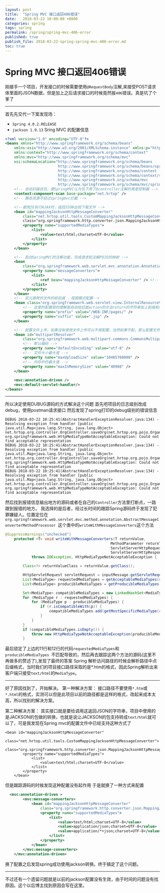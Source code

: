 ```yaml
---
layout: post
title:  "Spring MVC 接口返回406错误"
date:   2018-03-22 10:00:00 +0800
categories: spring
tags: spring
permalink: /spring/spring-mvc-406-error
published: true
publish_file: 2018-03-22-spring-spring-mvc-406-error.md
toc: true
---
```


 # Spring MVC 接口返回406错误
 
 刚接手一个项目，开发接口的时候需要使用`@RequestBody`注解,来接受POST请求体里面的JSON数据，但是加上之后请求接口的时候竟然报`406`错误。真是坑了个爹了
 


----------


 首先先交代一下案发现场：
 - `Spring 4.0.2.RELEASE`
 - `jackson 1.9.13`
 Sring MVC 的配置信息
 

```xml
<?xml version="1.0" encoding="UTF-8"?>
<beans xmlns="http://www.springframework.org/schema/beans"
	xmlns:xsi="http://www.w3.org/2001/XMLSchema-instance" xmlns:p="http://www.springframework.org/schema/p"
	xmlns:context="http://www.springframework.org/schema/context"
	xmlns:mvc="http://www.springframework.org/schema/mvc"
	xsi:schemaLocation="http://www.springframework.org/schema/beans
                        http://www.springframework.org/schema/beans/spring-beans-3.1.xsd
                        http://www.springframework.org/schema/context
                        http://www.springframework.org/schema/context/spring-context-3.1.xsd
                        http://www.springframework.org/schema/mvc
                        http://www.springframework.org/schema/mvc/spring-mvc-4.0.xsd">
	<!-- 自动扫描该包，使SpringMVC认为包下用了@controller注解的类是控制器 -->
	<context:component-scan base-package="net.hrtop" />
	<!-- 静态资源不经过springmvc拦截 -->

	<!--避免IE执行AJAX时，返回JSON出现下载文件 -->
	<bean id="mappingJacksonHttpMessageConverter"
		class="net.hrtop.util.tools.CustomMappingJacksonHttpMessageConverter">
		class="org.springframework.http.converter.json.MappingJacksonHttpMessageConverter">
		<property name="supportedMediaTypes">
			<list>
				<value>text/html;charset=UTF-8</value>
			</list>
		</property>
	</bean>

	<!-- 启动SpringMVC的注解功能，完成请求和注解POJO的映射 -->
	<bean
		class="org.springframework.web.servlet.mvc.annotation.AnnotationMethodHandlerAdapter">
		<property name="messageConverters">
			<list>
				<ref bean="mappingJacksonHttpMessageConverter" /> <!-- JSON转换器 -->
			</list>
		</property>
	</bean>
	<!-- 定义跳转的文件的前后缀 ，视图模式配置-->
	<bean class="org.springframework.web.servlet.view.InternalResourceViewResolver">
		<!-- 这里的配置我的理解是自动给后面action的方法return的字符串加上前缀和后缀，变成一个 可用的url地址 -->
		<property name="prefix" value="/WEB-INF/pages/" />
		<property name="suffix" value=".jsp" />
	</bean>

	<!-- 配置文件上传，如果没有使用文件上传可以不用配置，当然如果不配，那么配置文件中也不必引入上传组件包 -->
	<bean id="multipartResolver"
        class="org.springframework.web.multipart.commons.CommonsMultipartResolver">
        <!-- 默认编码 -->
        <property name="defaultEncoding" value="utf-8" />
        <!-- 文件大小最大值 -->
        <property name="maxUploadSize" value="10485760000" />
        <!-- 内存中的最大值 -->
        <property name="maxInMemorySize" value="40960" />
    </bean>
	
    <mvc:annotation-driven />
    <mvc:default-servlet-handler/>           
</beans>
```


----------
所以决定使用DUBUG源码的方式解决这个问题
首先吧项目的日志级别改成debug，使用postman请求接口
然后发现了spring打印的debug级别的错误信息
```
DEBUG 2018-03-22 10:25:41(AbstractHandlerExceptionResolver.java:134) - Resolving exception from handler [public java.util.Map<java.lang.String, java.lang.Object> net.hrtop.org.controller.OrgController.saveOrg(net.hrtop.org.pojo.OrganizationVO,org.springframework.validation.BindingResult)]: org.springframework.web.HttpMediaTypeNotAcceptableException: Could not find acceptable representation
DEBUG 2018-03-22 10:25:41(AbstractHandlerExceptionResolver.java:134) - Resolving exception from handler [public java.util.Map<java.lang.String, java.lang.Object> net.hrtop.org.controller.OrgController.saveOrg(net.hrtop.org.pojo.OrganizationVO,org.springframework.validation.BindingResult)]: org.springframework.web.HttpMediaTypeNotAcceptableException: Could not find acceptable representation
DEBUG 2018-03-22 10:25:41(AbstractHandlerExceptionResolver.java:134) - Resolving exception from handler [public java.util.Map<java.lang.String, java.lang.Object> net.hrtop.org.controller.OrgController.saveOrg(net.hrtop.org.pojo.OrganizationVO,org.springframework.validation.BindingResult)]: org.springframework.web.HttpMediaTypeNotAcceptableException: Could not find acceptable representation
```

然后找到报错信息输出地方的源码或者在自己的`Controller`方法里打断点，一路跟到报错的地方。
我选择的是后者，经过长时间的跟踪Spring源码终于发现了犯罪嫌疑人。位置定位在`org.springframework.web.servlet.mvc.method.annotation.AbstractMessageConverterMethodProcessor `这个类中的`writeWithMessageConverters`这个方法
```java
@SuppressWarnings("unchecked")
	protected <T> void writeWithMessageConverters(T returnValue,
												MethodParameter returnType,
												ServletServerHttpRequest inputMessage,
												ServletServerHttpResponse outputMessage)
			throws IOException, HttpMediaTypeNotAcceptableException {

		Class<?> returnValueClass = returnValue.getClass();

		HttpServletRequest servletRequest = inputMessage.getServletRequest();
		List<MediaType> requestedMediaTypes = getAcceptableMediaTypes(servletRequest);
		List<MediaType> producibleMediaTypes = getProducibleMediaTypes(servletRequest, returnValueClass);

		Set<MediaType> compatibleMediaTypes = new LinkedHashSet<MediaType>();
		for (MediaType r : requestedMediaTypes) {
			for (MediaType p : producibleMediaTypes) {
				if (r.isCompatibleWith(p)) {
					compatibleMediaTypes.add(getMostSpecificMediaType(r, p));
				}
			}
		}
		if (compatibleMediaTypes.isEmpty()) {
			throw new HttpMediaTypeNotAcceptableException(producibleMediaTypes);
		}
```

最后锁定了上边的11行和12行的代码`requestedMediaTypes`和`producibleMediaTypes `不匹配导致的，然后再去跟踪这两个方法的源码(这里不再做多的赘述了),发现了最终的答案
Spring 解析访问路径的时候会解析路径中点后缀格式，当时我们的项目接口路径采取的是*.htm的格式，因此Spring解析出来客户端只接受`text/html`的`MediaType`。


----------

好了原因找到了，开始解决。
第一种解决方案： 接口路径不要使用`*.htm`或`*.html`的格式，实测可以但是此项目以前的路径都是这样的格式，改起来成本太高，所以找别的解决方案。

第二种解决方案： 其实接口就是要给调用这返回JSON的字符串，项目中使用的是JACKSON的包做的转换，也就是说让JACKSON的包支持转成`text/html`就可以了，可是我发现在Spring mvc的配置文件中已经支持这种方式了
```
<bean id="mappingJacksonHttpMessageConverter"
		class="net.hrtop.util.tools.CustomMappingJacksonHttpMessageConverter">
		class="org.springframework.http.converter.json.MappingJacksonHttpMessageConverter">
		<property name="supportedMediaTypes">
			<list>
				<value>text/html;charset=UTF-8</value>
			</list>
		</property>
	</bean>
```
但是跟踪源码的时候发现这种配置没有起作用
于是就换了一种方式来配置
```xml
  <mvc:annotation-driven >
		<mvc:message-converters>
			<bean id="mappingJacksonHttpMessageConverter"
				class="org.springframework.http.converter.json.MappingJacksonHttpMessageConverter">
				<property name="supportedMediaTypes">
					<list>
						<value>text/html;charset=UTF-8</value>
						<value>application/json;charset=UTF-8</value>
						<value>application/*+json;charset=UTF-8</value>
					</list>
				</property>
			</bean>
		</mvc:message-converters>
	</mvc:annotation-driven>
```

 换了配置之后发现spring成功使用jackson转换。终于搞定了这个问题。


----------
不过还有一个遗留问题就是以前的jackson配置没有生效，由于时间的问题没有找原因。这个以后博主找到原因会写在这里。